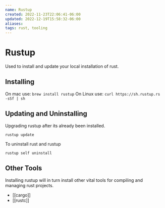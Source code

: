 ```yaml
---
name: Rustup
created: 2022-11-23T22:06:41-06:00
updated: 2022-12-19T15:58:32-06:00
aliases: 
tags: rust, tooling
---
```

# Rustup

Used to install and update your local installation of rust.

## Installing

On mac use: `brew install rustup`
On Linux use: `curl https://sh.rustup.rs -sSf | sh`

## Updating and Uninstalling

Upgrading rustup after its already been installed.
```shell
rustup update
```

To uninstall rust and rustup
```shell
rustup self uninstall
```

## Other Tools

Installing rustup will in turn install other vital tools for compiling and managing rust projects.

- [[cargo]]
- [[rustc]]
